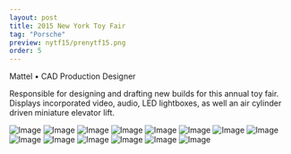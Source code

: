 ```yaml
---
layout: post
title: 2015 New York Toy Fair
tag: "Porsche"
preview: nytf15/prenytf15.png
order: 5
---
```

Mattel • CAD Production Designer

Responsible for designing and drafting new builds for this annual toy fair.  Displays incorporated video, audio, LED lightboxes, as well an air cylinder driven miniature elevator lift.

![Image](1nytf15.png)
![Image](2nytf15.png)
![Image](3nytf15.png)
![Image](4nytf15.png)
![Image](5nytf15.png)
![Image](6nytf15.png)
![Image](7nytf15.png)
![Image](8nytf15.png)
![Image](9nytf15.png)
![Image](10nytf15.png)
![Image](11nytf15.png)
![Image](12nytf15.png)
![Image](13nytf15.png)
![Image](14nytf15.png)

